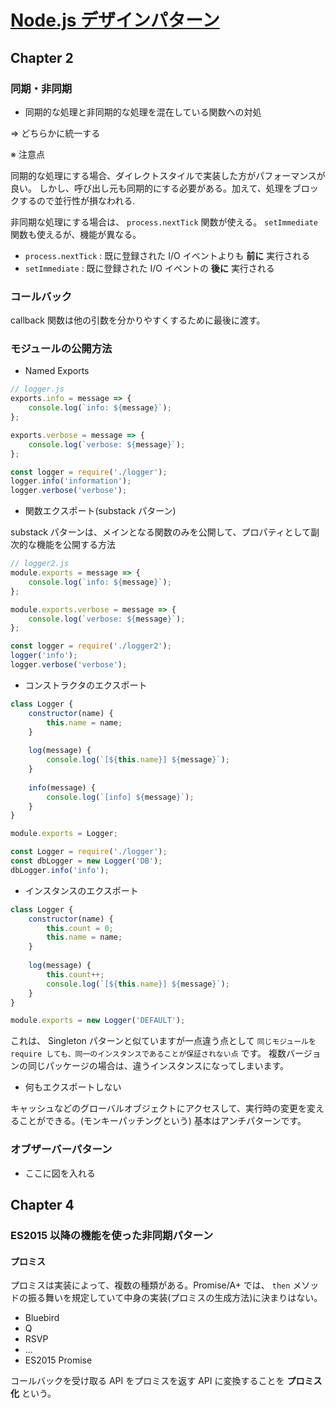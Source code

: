 # [Node.js デザインパターン](www.amazon.co.jp/dp/4873118735)

## Chapter 2

### 同期・非同期

- 同期的な処理と非同期的な処理を混在している関数への対処

=> どちらかに統一する

※ 注意点

同期的な処理にする場合、ダイレクトスタイルで実装した方がパフォーマンスが良い。
しかし、呼び出し元も同期的にする必要がある。加えて、処理をブロックするので並行性が損なわれる.


非同期な処理にする場合は、 `process.nextTick` 関数が使える。 `setImmediate` 関数も使えるが、機能が異なる。

- `process.nextTick` : 既に登録された I/O イベントよりも **前に** 実行される
- `setImmediate` : 既に登録された I/O イベントの **後に** 実行される

### コールバック

callback 関数は他の引数を分かりやすくするために最後に渡す。

### モジュールの公開方法

- Named Exports

```JavaScript
// logger.js
exports.info = message => {
    console.log(`info: ${message}`);
};

exports.verbose = message => {
    console.log(`verbose: ${message}`);
};

const logger = require('./logger');
logger.info('information');
logger.verbose('verbose');
```

- 関数エクスポート(substack パターン)

substack パターンは、メインとなる関数のみを公開して、プロパティとして副次的な機能を公開する方法

```JavaScript
// logger2.js
module.exports = message => {
    console.log(`info: ${message}`);
};

module.exports.verbose = message => {
    console.log(`verbose: ${message}`);
};

const logger = require('./logger2');
logger('info');
logger.verbose('verbose');
```

- コンストラクタのエクスポート

```JavaScript
class Logger {
    constructor(name) {
        this.name = name;
    }
    
    log(message) {
        console.log(`[${this.name}] ${message}`);
    }
    
    info(message) {
        console.log(`[info] ${message}`);
    }
}

module.exports = Logger;

const Logger = require('./logger');
const dbLogger = new Logger('DB');
dbLogger.info('info');
```

- インスタンスのエクスポート

```JavaScript
class Logger {
    constructor(name) {
        this.count = 0;
        this.name = name;
    }
    
    log(message) {
        this.count++;
        console.log(`[${this.name}] ${message}`);
    }
}

module.exports = new Logger('DEFAULT');
```

これは、 Singleton パターンと似ていますが一点違う点として `同じモジュールを require しても、同一のインスタンスであることが保証されない点` です。
複数バージョンの同じパッケージの場合は、違うインスタンスになってしまいます。

- 何もエクスポートしない

キャッシュなどのグローバルオブジェクトにアクセスして、実行時の変更を変えることができる。(モンキーパッチングという)
基本はアンチパターンです。

### オブザーバーパターン

- ここに図を入れる

## Chapter 4

### ES2015 以降の機能を使った非同期パターン

#### プロミス

プロミスは実装によって、複数の種類がある。Promise/A+ では、 `then` メソッドの振る舞いを規定していて中身の実装(プロミスの生成方法)に決まりはない。

- Bluebird
- Q
- RSVP
- ...
- ES2015 Promise

コールバックを受け取る API をプロミスを返す API に変換することを **プロミス化** という。
